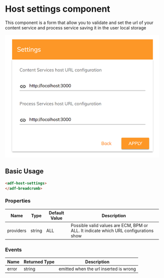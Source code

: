# Host settings component

This component is a form that allow you to validate and set the url of your content service and process service saving 
it in the user local storage

![Host settings](docassets/images/host-settings-component.png)

## Basic Usage 

```html
<adf-host-settings>
</adf-breadcrumb>
```

### Properties

| Name | Type | Default Value | Description |
| --- | --- | --- | --- |
| providers | string | ALL | Possible valid values are ECM, BPM or ALL. It indicate which URL configurations show  |


### Events

| Name | Returned Type | Description |
| --- | --- | --- |
| error | string | emitted when the url inserted is wrong   |

